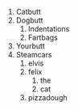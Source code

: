 1. Catbutt
2. Dogbutt
   1. Indentations
   2. Fartbags
3. Yourbutt
4. Steamcars
   1. elvis
   2. felix
      1. the
      2. cat
   3. pizzadough
   
  
